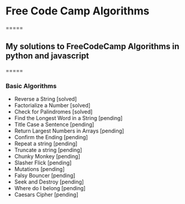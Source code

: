 # Free Code Camp Algorithms
=====
## My solutions to FreeCodeCamp Algorithms in python and javascript
=====
### Basic Algorithms 

* Reverse a String [solved]
* Factorialize a Number [solved]
* Check for Palindromes [solved]
* Find the Longest Word in a String [pending]
* Title Case a Sentence [pending]
* Return Largest Numbers in Arrays [pending]
* Confirm the Ending [pending]
* Repeat a string [pending]
* Truncate a string [pending]
* Chunky Monkey [pending]
* Slasher Flick [pending]
* Mutations [pending]
* Falsy Bouncer [pending]
* Seek and Destroy [pending]
* Where do I belong [pending]
* Caesars Cipher [pending]